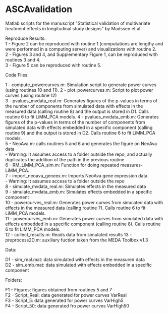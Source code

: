 # ASCAvalidation
Matlab scripts for the manuscript "Statistical validation of multivariate treatment effects in longitudinal study designs" by Madssen et al.   

Reproduce Results:  
1 - Figure 2 can be reproduced with routine 1 (computations are lengthy and were performed in a computing server) and visualizations with routine 2.  
2 - Figures 3 and 4, and Supplementary Figure 1, can be reproduced with routines 3 and 4.  
3 - Figure 5 can be reproduced with routine 5.  

Code Files:  

 1 - compute_powercurves.m: Simulation script to generate power curves (using routines 10 and 11). 
 2 - plot_powercurves.m: Script to plot power curves (using routine 12)  
 3 - pvalues_mvdata_real.m: Generates figures of the p-values in terms of the number of components from simulated data with effects in the measured data (calling routine 8) and the output is stored in D1. Calls routine 6 to fit LiMM_PCA models.
 4 - pvalues_mvdata_emb.m: Generates figures of the p-values in terms of the number of components from simulated data with effects embedded in a specific component (calling routine 9) and the output is stored in D2. Calls routine 6 to fit LiMM_PCA models.  
 5 - NeoAva.m: calls routines 5 and 6 and generates the figure on NeoAva data  
    - Warning: It assumes access to a folder outside the repo, and actually duplicates the addition of the path in the previous routine    
 6 - RM_LiMM_PCA_sim.m: Function for doing repeated measures-LiMM_PCA.     
 7 - import_neoava_geneex.m: Imports NeoAva gene expression data.  
    - Warning: It assumes access to a folder outside the repo  
 8 - simulate_mvdata_real.m: Simulates effects in the measured data  
 9 - simulate_mvdata_emb.m: Simulates effects embedded in a specific component  
10 - powercurves_real.m: Generates power curves from simulated data with effects in the measured data (calling routine 7). Calls routine 6 to fit LiMM_PCA models.  
11 - powercurves_emb.m: Generates power curves from simulated data with effects embedded in a specific component (calling routine 8). Calls routine 6 to fit LiMM_PCA models.  
12 - collect_results.m: Reads data from simulated results 
13 - preprocess2D.m: auxiliary fuction taken from the MEDA Toolbox v1.3

Data:  

D1 - sim_real.mat: data simulated with effects in the measured data   
D2 - sim_emb.mat: data simulated with effects embedded in a specific component  

Folders:  

F1 - Figures: figures obtained from routines 5 and 7  
F2 - Script_Real: data generated for power curves VarReal  
F3 - Script_5: data generated for power curves VarHigh5  
F4 - Script_50: data generated fro power curves VarHigh50  
